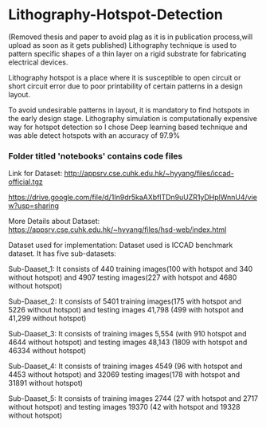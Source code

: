 # Lithography-Hotspot-Detection

(Removed thesis and paper to avoid plag as it is in publication process,will upload as soon as it gets published)
Lithography technique is used to pattern specific shapes of a thin layer on a rigid substrate for fabricating electrical devices.

Lithography hotspot is a place where it is susceptible to open circuit or short circuit error due to poor printability of certain patterns in a design layout. 

To avoid undesirable patterns in layout, it is mandatory to find hotspots in the early design stage. 
Lithography simulation is computationally expensive way for hotspot detection so I chose Deep learning based technique and was able detect hotspots with an accuracy of 97.9%

### Folder titled 'notebooks' contains code files 

Link for Dataset: http://appsrv.cse.cuhk.edu.hk/~hyyang/files/iccad-official.tgz

https://drive.google.com/file/d/1In9dr5kaAXbflTDn9uUZR1yDHplWnnU4/view?usp=sharing

More Details about Dataset: https://appsrv.cse.cuhk.edu.hk/~hyyang/files/hsd-web/index.html

Dataset used for implementation:
Dataset used is ICCAD benchmark dataset. It has five sub-datasets:

Sub-Daaset_1: It consists of 440 training images(100 with hotspot and 340 without hotspot) and  4907 testing images(227 with hotspot and 4680 without hotspot)

Sub-Daaset_2: It consists of 5401 training images(175 with hotspot and 5226 without hotspot) and  testing images 41,798 (499 with hotspot and 41,299 without hotspot)

Sub-Daaset_3: It consists of training images 5,554 (with 910 hotspot and 4644 without hotspot) and  testing images 48,143 (1809 with hotspot and 46334 without hotspot)

Sub-Daaset_4: It consists of training images 4549 (96 with hotspot and 4453 without hotspot) and  32069 testing images(178 with hotspot and 31891 without hotspot)

Sub-Daaset_5: It consists of training images 2744 (27 with hotspot and 2717 without hotspot) and  testing images 19370 (42 with hotspot and 19328 without hotspot)


